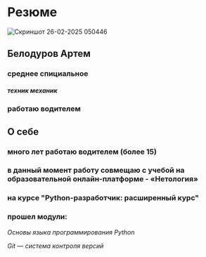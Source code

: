 # **Резюме**
![Скриншот 26-02-2025 050446](https://github.com/user-attachments/assets/4c045c87-e681-44b9-9ff4-7c3badcf6ceb)

## Белодуров Артем
### среднее спициальное
##### _техник механик_
### работаю водителем
## **О себе**
### много лет работаю водителем (более 15)
### в данный момент работу совмещаю с учебой на образовательной онлайн-платформе - «Нетология»
### на курсе "Python-разработчик: расширенный курс"
### прошел модули:
 _Основы языка программирования Python_

 _Git — система контроля версий_


